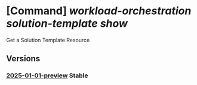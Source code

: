 # [Command] _workload-orchestration solution-template show_

Get a Solution Template Resource

## Versions

### [2025-01-01-preview](/Resources/mgmt-plane/L3N1YnNjcmlwdGlvbnMve30vcmVzb3VyY2Vncm91cHMve30vcHJvdmlkZXJzL21pY3Jvc29mdC5lZGdlL3NvbHV0aW9udGVtcGxhdGVzL3t9/2025-01-01-preview.xml) **Stable**

<!-- mgmt-plane /subscriptions/{}/resourcegroups/{}/providers/microsoft.edge/solutiontemplates/{} 2025-01-01-preview -->
